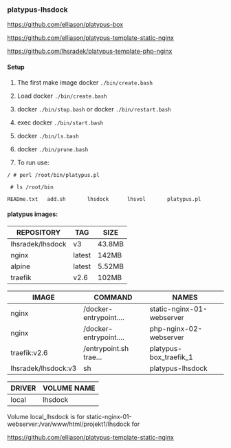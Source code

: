
### platypus-lhsdock

https://github.com/elliason/platypus-box

https://github.com/elliason/platypus-template-static-nginx

https://github.com/lhsradek/platypus-template-php-nginx

#### Setup

1) The first make image docker ```./bin/create.bash```

2) Load docker ```./bin/create.bash```

3) docker ```./bin/stop.bash```
   or 
   docker ```./bin/restart.bash```

4) exec docker ```./bin/start.bash```

5) docker ```./bin/ls.bash```

6) docker ```./bin/prune.bash```

7) To run use:

```/ # perl /root/bin/platypus.pl```

``` # ls /root/bin```

```READme.txt   add.sh       lhsdock      lhsvol       platypus.pl```


#### platypus images:


| REPOSITORY       |  TAG      | SIZE 
| ---------------- | --------- | ----
| lhsradek/lhsdock | v3        | 43.8MB
| nginx            | latest    | 142MB
| alpine           | latest    | 5.52MB
| traefik          | v2.6      | 102MB

| IMAGE               | COMMAND              | NAMES
| ------------------- | -------------------- | ------
| nginx               | /docker-entrypoint.… | static-nginx-01-webserver
| nginx               | /docker-entrypoint.… | php-nginx-02-webserver
| traefik:v2.6        | /entrypoint.sh trae… | platypus-box_traefik_1
| lhsradek/lhsdock:v3 | sh                   | platypus-lhsdock

| DRIVER    | VOLUME NAME
| --------- | -----------
| local     | lhsdock

Volume local_lhsdock is for static-nginx-01-webserver:/var/www/html/projekt1/lhsdock for

https://github.com/elliason/platypus-template-static-nginx

